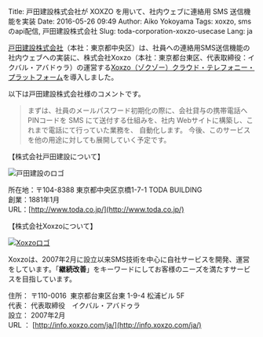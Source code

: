 Title: ⼾⽥建設株式会社が XOXZO を⽤いて、社内ウェブに連絡⽤ SMS 送信機能を実装
Date: 2016-05-26 09:49
Author: Aiko Yokoyama
Tags: xoxzo, smsのapi配信, ⼾⽥建設株式会社
Slug: toda-corporation-xoxzo-usecase
Lang: ja

[戸田建設株式会社](http://www.toda.co.jp/)（本社：東京都中央区）は、社員への連絡用SMS送信機能の社内ウェブへの実装に、株式会社Xoxzo（本社：東京都台東区、代表取締役：イクバル・アバドゥラ）の運営する[Xoxzo（ゾクゾー）クラウド・テレフォニー・プラットフォーム](https://www.xoxzo/com/ja/)を導入しました。 

以下は戸田建設株式会社様のコメントです。

> まずは、社員のメールパスワード初期化の際に、会社貸与の携帯電話へ PINコードを SMS
> にて送付する仕組みを、社内 Webサイトに構築し、これまで電話にて⾏っていた業務を、
> ⾃動化します。 今後、このサービスを他の用途に対しても展開していく予定です。

【株式会社戸田建設について】

![戸田建設のロゴ]({filename}/images/client-logos/toda-kensetsu.jpg)

所在地：〒104-8388 東京都中央区京橋1-7-1 TODA BUILDING  
創業：1881年1月  
URL：[http://www.toda.co.jp/](http://www.toda.co.jp/)

【株式会社Xoxzoについて】

[![Xoxzoロゴ]({filename}/images/xoxzo-logo-02.png)](http://info.xoxzo.com/ja/)

Xoxzoは、2007年2月に設立以来SMS技術を中心に自社サービスを開発、運営をしています。「**継続改善**」をキーワードにしてお客様のニーズを満たすサービスを目指しています。

住所： 〒110-0016  東京都台東区台東 1-9-4 松浦ビル 5F  
代表： 代表取締役　イクバル・アバドゥラ  
設立： 2007年2月  
URL ： [http://info.xoxzo.com/ja/](http://info.xoxzo.com/ja/)

